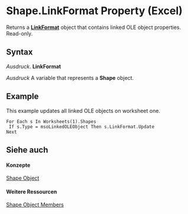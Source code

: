 
# Shape.LinkFormat Property (Excel)

Returns a  **[LinkFormat](3d8085bf-c113-7cbe-871b-01f3b6017824.md)** object that contains linked OLE object properties. Read-only.


## Syntax

 _Ausdruck_. **LinkFormat**

 _Ausdruck_ A variable that represents a **Shape** object.


## Example

This example updates all linked OLE objects on worksheet one.


```
For Each s In Worksheets(1).Shapes 
 If s.Type = msoLinkedOLEObject Then s.LinkFormat.Update 
Next
```


## Siehe auch


#### Konzepte


[Shape Object](8f01fcd1-b7d9-5216-2de5-40fb6648a403.md)
#### Weitere Ressourcen


[Shape Object Members](http://msdn.microsoft.com/library/0fed7136-4228-6c32-507d-3bd36aa56d9a%28Office.15%29.aspx)